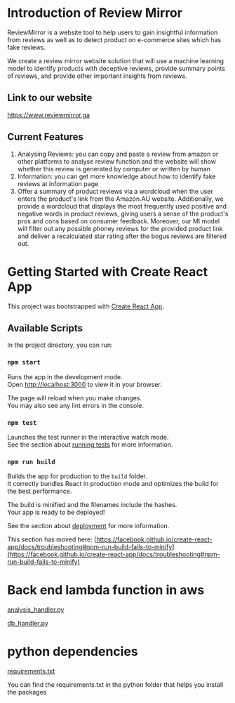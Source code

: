 # Introduction of Review Mirror

ReviewMirror is a website tool to help users to gain insightful information from reviews as well as to detect product on e-commerce sites which has fake reviews.

We create a review mirror website solution that will use a machine learning model to identify products with deceptive reviews, provide summary points of reviews, and provide other important insights from reviews.

## Link to our website

https://www.reviewmirror.ga

## Current Features

1. Analysing Reviews: you can copy and paste a review from amazon or other platforms to analyse review function and the website will show whether this review is generated by computer or written by human
2. Information: you can get more knowledge about how to identify fake reviews at information page
3. Offer a summary of product reviews via a wordcloud when the user enters the product's link from the Amazon.AU website. Additionally, we provide a wordcloud that displays the most frequently used positive and negative words in product reviews, giving users a sense of the product's pros and cons based on consumer feedback. Moreover, our Ml model will filter out any possible phoney reviews for the provided product link and deliver a recalculated star rating after the bogus reviews are filtered out.

# Getting Started with Create React App

This project was bootstrapped with [Create React App](https://github.com/facebook/create-react-app).

## Available Scripts

In the project directory, you can run:

### `npm start`

Runs the app in the development mode.\
Open [http://localhost:3000](http://localhost:3000) to view it in your browser.

The page will reload when you make changes.\
You may also see any lint errors in the console.

### `npm test`

Launches the test runner in the interactive watch mode.\
See the section about [running tests](https://facebook.github.io/create-react-app/docs/running-tests) for more information.

### `npm run build`

Builds the app for production to the `build` folder.\
It correctly bundles React in production mode and optimizes the build for the best performance.

The build is minified and the filenames include the hashes.\
Your app is ready to be deployed!

See the section about [deployment](https://facebook.github.io/create-react-app/docs/deployment) for more information.


This section has moved here: [https://facebook.github.io/create-react-app/docs/troubleshooting#npm-run-build-fails-to-minify](https://facebook.github.io/create-react-app/docs/troubleshooting#npm-run-build-fails-to-minify)

# Back end lambda function in aws

[analysis_handler.py](https://github.com/XuezhengLiu/ReviewMirror/blob/master/server/analysis_handler.py)

[db_handler.py](https://github.com/XuezhengLiu/ReviewMirror/blob/master/server/db_handler.py)

# python dependencies

[requirements.txt](https://github.com/XuezhengLiu/ReviewMirror/blob/master/Python/requirements.txt)

You can find the requirements.txt in the python folder that helps you install the packages
